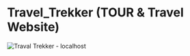 # Travel_Trekker (TOUR & Travel Website)


![Traval Trekker - localhost](https://github.com/Sandeepkadam1798/Travel_Trekker/assets/121084446/f62aac16-dae1-4d35-a708-1b8cdf44181d)
